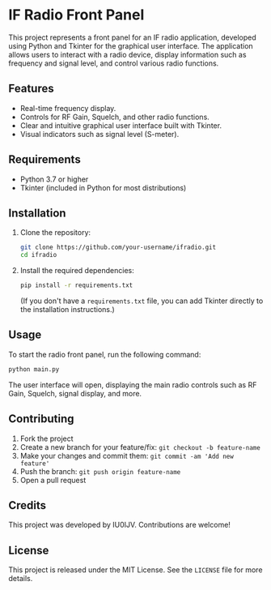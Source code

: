 # IF Radio Front Panel

This project represents a front panel for an IF radio application, developed using Python and Tkinter for the graphical user interface. The application allows users to interact with a radio device, display information such as frequency and signal level, and control various radio functions.

## Features

- Real-time frequency display.
- Controls for RF Gain, Squelch, and other radio functions.
- Clear and intuitive graphical user interface built with Tkinter.
- Visual indicators such as signal level (S-meter).

## Requirements

- Python 3.7 or higher
- Tkinter (included in Python for most distributions)

## Installation

1. Clone the repository:
   ```bash
   git clone https://github.com/your-username/ifradio.git
   cd ifradio
   ```

2. Install the required dependencies:
   ```bash
   pip install -r requirements.txt
   ```

   (If you don't have a `requirements.txt` file, you can add Tkinter directly to the installation instructions.)

## Usage

To start the radio front panel, run the following command:

```bash
python main.py
```

The user interface will open, displaying the main radio controls such as RF Gain, Squelch, signal display, and more.

## Contributing

1. Fork the project
2. Create a new branch for your feature/fix: `git checkout -b feature-name`
3. Make your changes and commit them: `git commit -am 'Add new feature'`
4. Push the branch: `git push origin feature-name`
5. Open a pull request

## Credits

This project was developed by IU0IJV. Contributions are welcome!

## License

This project is released under the MIT License. See the `LICENSE` file for more details.

